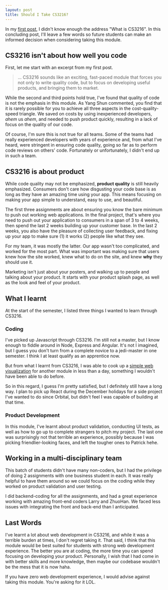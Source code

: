 ```yaml
---
layout: post
title: Should I Take CS3216?
---
```


In my [first post](https://kenoung.github.io/hopetolearncs3216/), I didn't know enough the address "What is CS3216". In this concluding post, I'll leave a few words so future students can make an informed decision when considering taking this module.

## CS3216 isn't about how well you code
First, let me start with an excerpt from my first post.

> ... CS3216 sounds like an exciting, fast-paced module that forces you not only to write quality code, but to focus on developing useful products, and bringing them to market.

While the second and third points hold true, I've found that quality of code is not the emphasis in this module. As Yang Shun commented, you find that it is rarely possible for you to achieve all three aspects in the cost-quality-speed triangle. We saved on costs by using inexperienced developers, *ahem* us *ahem*, and needed to push product quickly, resulting in a lack of focus on the quality of our code. 

Of course, I'm sure this is not true for all teams. Some of the teams had really experienced developers with years of experience and, from what I've heard, were stringent in ensuring code quality, going so far as to perform code reviews on others' code. Fortunately or unfortunately, I didn't end up in such a team. 

## CS3216 is about product
While code quality may not be emphasized, **product quality** is still heavily emphasized. Consumers don't care how disgusting your code base is as long as they have an amazing time using your app. This means focusing on making your app simple to understand, easy to use, and beautiful.

The first three assignments are about ensuring you know the bare minimum to push out working web applications. In the final project, that's where you need to push out your application to consumers in a span of 3 to 4 weeks, then spend the last 2 weeks building up your customer base. In the last 2 weeks, you also have the pleasure of collecting user feedback, and fixing up your app to make sure (1) it works (2) people like what they see.

For my team, it was mostly the latter. Our app wasn't too complicated, and worked for the most part. What was important was making sure that users knew how the site worked, knew what to do on the site, and knew **why** they should use it. 

Marketing isn't just about your posters, and walking up to people and talking about your product. It starts with your product splash page, as well as the look and feel of your product. 

## What I learnt
At the start of the semester, I listed three things I wanted to learn through CS3216. 

### Coding
I've picked up Javascript through CS3216. I'm still not a master, but I know enough to fiddle around in Node, Express and Angular. It's not I imagined, but I guess you don't turn from a complete novice to a jedi-master in one semester. I think I at least qualify as an apprentice now.

But from what I learnt from CS3216, I was able to cook up a [simple web visualization](https://rhynade.github.io/Dashboard) for another module in less than a day, something I wouldn't have been able to do before. 

So in this regard, I guess I'm pretty satisfied, but I definitely still have a long way. I plan to pick up React during the December holidays for a side project I've wanted to do since Orbital, but didn't feel I was capable of building at that time.

### Product Development
In this module, I've learnt about product validation, conducting UI tests, as well as how to go up to complete strangers to pitch my project. The last one was surprisingly not that terrible an experience, possibly because I was picking friendlier-looking faces, and left the tougher ones to Patrick hehe.

## Working in a multi-disciplinary team
This batch of students didn't have many non-coders, but I had the privilege of doing 2 assignments with one business student in each. It was really helpful to have them around so we could focus on the coding while they worked on product validation and user testing. 

I did backend-coding for all the assignments, and had a great experience working with amazing front-end coders Larry and ZhuoHan. We faced less issues with integrating the front and back-end than I anticipated.

## Last Words
I've learnt a lot about web development in CS3216, and while it was a terrible burden at times, I don't regret taking it. That said, I think that this module would be best suited for students with strong web development experience. The better you are at coding, the more time you can spend focusing on developing your product. Personally, I wish that I had come in with better skills and more knowledge, then maybe our codebase wouldn't be the mess that it is now haha.

If you have zero web development experience, I would advise against taking this module. You're asking for it LOL.




